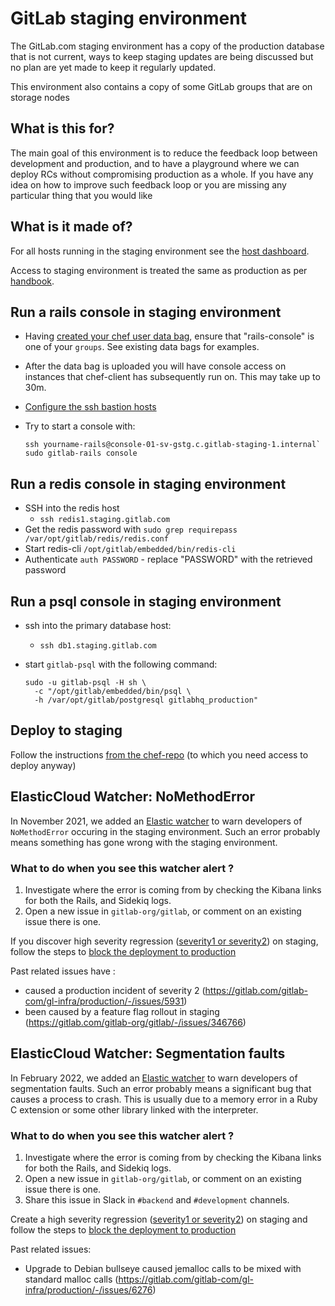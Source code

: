 # GitLab staging environment

The GitLab.com staging environment has a copy of the production database that
is not current, ways to keep staging updates are being discussed but no plan are
yet made to keep it regularly updated.

This environment also contains a copy of some GitLab groups that are on storage
nodes

## What is this for?

The main goal of this environment is to reduce the feedback loop between development and production, and to have a playground where we can deploy RCs without compromising production as a whole.
If you have any idea on how to improve such feedback loop or you are missing any particular thing that you would like

## What is it made of?

For all hosts running in the staging environment see the [host dashboard](https://dashboards.gitlab.net/d/fasrTtKik/hosts?orgId=1&var-environment=gstg&var-prometheus=prometheus-01-inf-gstg).

Access to staging environment is treated the same as production as per
[handbook](https://about.gitlab.com/handbook/engineering/infrastructure/#production-and-staging-access).

## Run a rails console in staging environment

* Having [created your chef user data
  bag](https://ops.gitlab.net/gitlab-cookbooks/chef-repo/blob/master/doc/user-administration.md),
  ensure that "rails-console" is one of your `groups`. See existing data bags
  for examples.
* After the data bag is uploaded you will have console access on instances that
  chef-client has subsequently run on. This may take up to 30m.
* [Configure the ssh bastion hosts](https://gitlab.com/gitlab-com/runbooks/-/blob/master/docs/bastions/gstg-bastions.md)
* Try to start a console with:

    ```
    ssh yourname-rails@console-01-sv-gstg.c.gitlab-staging-1.internal`
    sudo gitlab-rails console
    ```

## Run a redis console in staging environment

* SSH into the redis host
  * `ssh redis1.staging.gitlab.com`
* Get the redis password with `sudo grep requirepass /var/opt/gitlab/redis/redis.conf`
* Start redis-cli `/opt/gitlab/embedded/bin/redis-cli`
* Authenticate `auth PASSWORD` - replace "PASSWORD" with the retrieved password

## Run a psql console in staging environment

* ssh into the primary database host:
  * `ssh db1.staging.gitlab.com`
* start `gitlab-psql` with the following command:

    ```
    sudo -u gitlab-psql -H sh \
      -c "/opt/gitlab/embedded/bin/psql \
      -h /var/opt/gitlab/postgresql gitlabhq_production"
    ```

## Deploy to staging

Follow the instructions [from the chef-repo](https://ops.gitlab.net/gitlab-cookbooks/chef-repo/blob/master/doc/staging.md)
(to which you need access to deploy anyway)

## ElasticCloud Watcher: NoMethodError

In November 2021, we added an [Elastic watcher](https://gitlab.com/gitlab-com/runbooks/-/merge_requests/4134) to warn developers of `NoMethodError` occuring in the staging environment. Such an error probably means something has gone wrong with the staging environment.

### What to do when you see this watcher alert ?

1. Investigate where the error is coming from by checking the Kibana links for both the Rails, and Sidekiq logs.
1. Open a new issue in `gitlab-org/gitlab`, or comment on an existing issue there is one.

If you discover high severity regression ([severity1 or severity2](https://about.gitlab.com/handbook/engineering/quality/issue-triage/#availability))
on staging, follow the steps
to [block the deployment to production](https://about.gitlab.com/handbook/engineering/releases/#deployment-blockers)

Past related issues have :

- caused a production incident of severity 2 (https://gitlab.com/gitlab-com/gl-infra/production/-/issues/5931)
- been caused by a feature flag rollout in staging (https://gitlab.com/gitlab-org/gitlab/-/issues/346766)

## ElasticCloud Watcher: Segmentation faults

In February 2022, we added an [Elastic watcher](https://gitlab.com/gitlab-com/runbooks/-/merge_requests/4136)
to warn developers of segmentation faults. Such an error probably means a significant bug that causes
a process to crash. This is usually due to a memory error in a Ruby C extension or some
other library linked with the interpreter.

### What to do when you see this watcher alert ?

1. Investigate where the error is coming from by checking the Kibana links for both the Rails, and Sidekiq logs.
1. Open a new issue in `gitlab-org/gitlab`, or comment on an existing issue there is one.
1. Share this issue in Slack in `#backend` and `#development` channels.

Create a high severity regression ([severity1 or severity2](https://about.gitlab.com/handbook/engineering/quality/issue-triage/#availability))
on staging and follow the steps
to [block the deployment to production](https://about.gitlab.com/handbook/engineering/releases/#deployment-blockers)

Past related issues:

- Upgrade to Debian bullseye caused jemalloc calls to be mixed with standard malloc calls (https://gitlab.com/gitlab-com/gl-infra/production/-/issues/6276)
